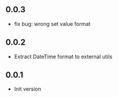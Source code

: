 ## 0.0.3

- fix bug: wrong set value format

## 0.0.2

- Extract DateTime format to external utils

## 0.0.1

- Init version